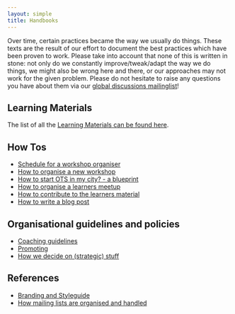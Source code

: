 ```yaml
---
layout: simple
title: Handbooks
---
```


Over time, certain practices became the way we usually do things. These texts are the result of our effort to document the best practices which have been proven to work. Please take into account that none of this is written in stone: not only do we constantly improve/tweak/adapt the way we do things, we might also be wrong here and there, or our approaches may not work for the given problem. Please do not hesitate to raise any questions you have about them via our [global discussions mailinglist](https://groups.google.com/a/opentechschool.org/forum/?fromgroups#!forum/discuss.global)!

## Learning Materials
 
The list of all the [Learning Materials can be found here](/material.html).

## How Tos
 * [Schedule for a workshop organiser](/handbooks/workshops/organisers-schedule.html)
 * [How to organise a new workshop](/handbooks/workshops/starting-a-workshop.html)
 * [How to start OTS in my city? - a blueprint](/handbooks/city-blueprint.html)
 * [How to organise a learners meetup](/handbooks/learners-meetups.html)
 * [How to contribute to the learners material](/handbooks/contribute.html)
 * [How to write a blog post](/handbooks/blog-posts.html)


## Organisational guidelines and policies
 * [Coaching guidelines](http://opentechschool.github.com/slides/presentations/coaching/)
 * [Promoting](/handbooks/promotion.html)
 * [How we decide on (strategic) stuff](/handbooks/decision-making.html)
 
## References
 * [Branding and Styleguide](/handbooks/styles.html)
 * [How mailing lists are organised and handled](/handbooks/mailing-lists.html)
